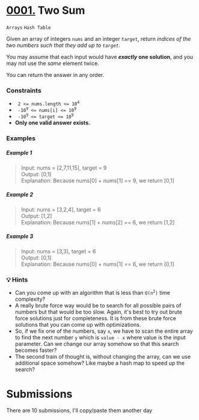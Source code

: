 # [0001.](https://leetcode.com/problems/two-sum/) Two Sum
`Arrays` `Hash Table`

Given an array of integers `nums` and an integer `target`, return _indices of the two numbers such that they add up to `target`_.

You may assume that each input would have **_exactly_ one solution**, and you may not use the _same_ element twice.

You can return the answer in any order.

### Constraints
- <code> 2 <= nums.length <= 10<sup>4</sup> </code>
- <code> -10<sup>9</sup> <= nums[i] <= 10<sup>9</sup> </code>
- <code> -10<sup>9</sup> <= target <= 10<sup>9</sup> </code>
- **Only one valid answer exists.**

### Examples

##### Example 1
> Input: nums = [2,7,11,15], target = 9  
> Output: [0,1]  
> Explanation: Because nums[0] + nums[1] == 9, we return [0,1]  

##### Example 2
> Input: nums = [3,2,4], target = 6     
> Output: [1,2]    
> Explanation: Because nums[1] + nums[2] == 6, we return [1,2] 

##### Example 3
> Input: nums = [3,3], target = 6     
> Output: [0,1]    
> Explanation: Because nums[0] + nums[1] == 6, we return [0,1]

### 💡 Hints
* Can you come up with an algorithm that is less than <code>O(n<sup>2</sup>)</code> time complexity?
* A really brute force way would be to search for all possible pairs of numbers but that would be too slow. Again, it's best to try out brute force solutions just for completeness. It is from these brute force solutions that you can come up with optimizations.
* So, if we fix one of the numbers, say `x`, we have to scan the entire array to find the next number `y` which is `value - x` where value is the input parameter. Can we change our array somehow so that this search becomes faster?
* The second train of thought is, without changing the array, can we use additional space somehow? Like maybe a hash map to speed up the search?

# Submissions

There are 10 submissions, I'll copy/paste them another day
